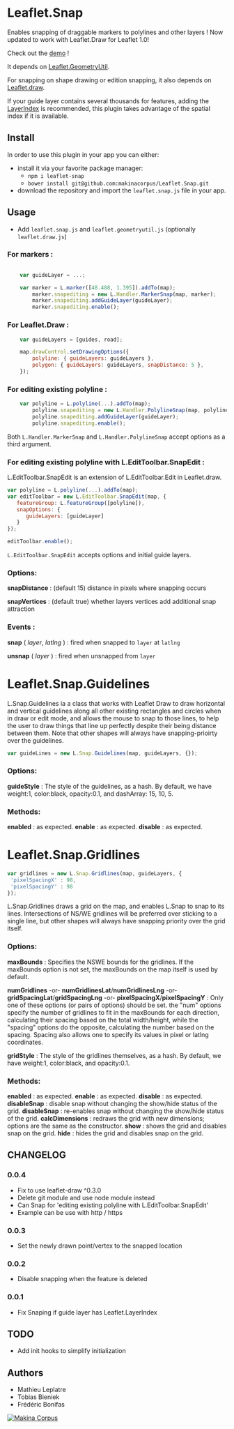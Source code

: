Leaflet.Snap
============

Enables snapping of draggable markers to polylines and other layers ! Now updated to work with Leaflet.Draw for Leaflet 1.0!

Check out the [demo](https://makinacorpus.github.io/Leaflet.Snap/) !


It depends on [Leaflet.GeometryUtil](https://github.com/makinacorpus/Leaflet.GeometryUtil).

For snapping on shape drawing or edition snapping, it also depends on [Leaflet.draw](https://github.com/Leaflet/Leaflet.draw).

If your guide layer contains several thousands for features, adding the [LayerIndex](https://github.com/makinacorpus/Leaflet.LayerIndex) is recommended, this plugin takes advantage of the spatial index if it is available.

Install
-----
In order to use this plugin in your app you can either:
* install it via your favorite package manager:
    * `npm i leaflet-snap`
    * `bower install git@github.com:makinacorpus/Leaflet.Snap.git`
* download the repository and import the `leaflet.snap.js` file in your app.

Usage
-----

* Add `leaflet.snap.js` and `leaflet.geometryutil.js` (optionally `leaflet.draw.js`)

### For markers :

```javascript

    var guideLayer = ...;

    var marker = L.marker([48.488, 1.395]).addTo(map);
        marker.snapediting = new L.Handler.MarkerSnap(map, marker);
        marker.snapediting.addGuideLayer(guideLayer);
        marker.snapediting.enable();
```

### For Leaflet.Draw :

```javascript
    var guideLayers = [guides, road];

    map.drawControl.setDrawingOptions({
        polyline: { guideLayers: guideLayers },
        polygon: { guideLayers: guideLayers, snapDistance: 5 },
    });
```

### For editing existing polyline :

```javascript
    var polyline = L.polyline(...).addTo(map);
        polyline.snapediting = new L.Handler.PolylineSnap(map, polyline);
        polyline.snapediting.addGuideLayer(guideLayer);
        polyline.snapediting.enable();
```

Both `L.Handler.MarkerSnap` and `L.Handler.PolylineSnap` accept options as a third
argument.

### For editing existing polyline with L.EditToolbar.SnapEdit :

L.EditToolbar.SnapEdit is an extension of L.EditToolbar.Edit in Leaflet.draw.

```javascript
var polyline = L.polyline(...).addTo(map);
var editToolbar = new L.EditToolbar.SnapEdit(map, {
   featureGroup: L.featureGroup([polyline]),
   snapOptions: {
      guideLayers: [guideLayer]
   }
});

editToolbar.enable();
```

`L.EditToolbar.SnapEdit` accepts options and initial guide layers.  

### Options:

**snapDistance** : (default 15) distance in pixels where snapping occurs

**snapVertices** : (default true) whether layers vertices add additional snap attraction

### Events :

**snap** ( _layer_, _latlng_ ) : fired when snapped to ``layer`` at ``latlng``

**unsnap** ( _layer_ ) : fired when unsnapped from ``layer``


Leaflet.Snap.Guidelines
============

L.Snap.Guidelines ia a class that works with Leaflet Draw to draw horizontal and vertical guidelines along all other existing rectangles and circles when in draw or edit mode, and allows the mouse to snap to those lines, to help the user to draw things that line up perfectly despite their being distance between them. Note that other shapes will always have snapping-prioirty over the guidelines.

```javascript
var guideLines = new L.Snap.Guidelines(map, guideLayers, {});
```

### Options:

**guideStyle** : The style of the guidelines, as a hash. By default, we have weight:1, color:black, opacity:0.1, and dashArray: 15, 10, 5.
    
### Methods:

**enabled** : as expected.
**enable** :  as expected.
**disable** :  as expected.


Leaflet.Snap.Gridlines
============

```javascript
var gridlines = new L.Snap.Gridlines(map, guideLayers, {
 'pixelSpacingX' : 98,
 'pixelSpacingY' : 98
});
```
    
L.Snap.Gridlines draws a grid on the map, and enables L.Snap to snap to its lines. Intersections of NS/WE gridlines will be preferred over sticking to a single line, but other shapes will always have snapping priority over the grid itself. 

### Options:
            
**maxBounds** : Specifies the NSWE bounds for the gridlines. If the maxBounds option is not set, the maxBounds on the map itself is used by default.

**numGridlines** -or- **numGridlinesLat**/**numGridlinesLng** -or- **gridSpacingLat**/**gridSpacingLng** -or- **pixelSpacingX**/**pixelSpacingY** : Only one of these options (or pairs of options) should be set. the "num" options specify the number of gridlines to fit in the maxBounds for each direction, calculating their spacing based on the total width/height, while the "spacing" options do the opposite, calculating the number based on the spacing. Spacing also allows one to specify its values in pixel or latlng coordinates.
    
**gridStyle** : The style of the gridlines themselves, as a hash. By default, we have weight:1, color:black, and opacity:0.1.
    
### Methods:

**enabled** : as expected.
**enable** :  as expected.
**disable** :  as expected.
**disableSnap** : disable snap without changing the show/hide status of the grid.
**disableSnap** : re-enables snap without changing the show/hide status of the grid.
**calcDimensions** : redraws the grid with new dimensions; options are the same as the constructor.
**show** : shows the grid and disables snap on the grid.
**hide** : hides the grid and disables snap on the grid.

CHANGELOG
---------

### 0.0.4

* Fix to use leaflet-draw ^0.3.0
* Delete git module and use node module instead
* Can Snap for 'editing existing polyline with L.EditToolbar.SnapEdit' 
* Example can be use with http / https

### 0.0.3

* Set the newly drawn point/vertex to the snapped location

### 0.0.2

* Disable snapping when the feature is deleted

### 0.0.1

* Fix Snaping if guide layer has Leaflet.LayerIndex


TODO
----

* Add init hooks to simplify initialization

Authors
-------

* Mathieu Leplatre
* Tobias Bieniek
* Frédéric Bonifas

[![Makina Corpus](http://depot.makina-corpus.org/public/logo.gif)](http://makinacorpus.com)
